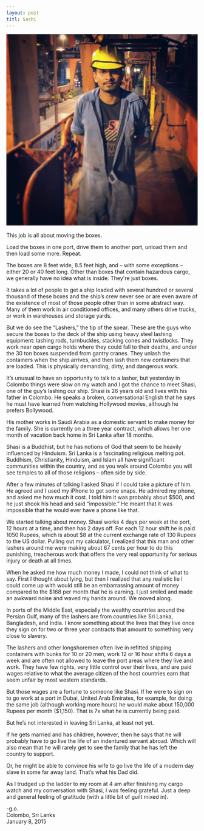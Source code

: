 ```yaml
---
layout: post
titl: Sashi
---
```

![Sashi](/images/lasher.jpg)

This job is all about moving the boxes.

Load the boxes in one port, drive them to another port, unload them and then load some more. Repeat. 

The boxes are 8 feet wide, 8.5 feet high, and – with some exceptions – either 20 or 40 feet long. Other than boxes that contain hazardous cargo, we generally have no idea what is inside. They're just boxes. 

It takes a lot of people to get a ship loaded with several hundred or several thousand of these boxes and the ship’s crew never see or are even aware of the existence of most of those people other than in some abstract way. Many of them work in air conditioned offices, and many others drive trucks, or work in warehouses and storage yards.

But we do see the “Lashers,” the tip of the spear. These are the guys who secure the boxes to the deck of the ship using heavy steel lashing equipment: lashing rods, turnbuckles, stacking cones and twistlocks. They work near open cargo holds where they could fall to their deaths, and under the 30 ton boxes suspended from gantry cranes. They unlash the containers when the ship arrives, and then lash them new containers that are loaded. This is physically demanding, dirty, and dangerous work.

It’s unusual to have an opportunity to talk to a lasher, but yesterday in Colombo things were slow on my watch and I got the chance to meet Shasi, one of the guy’s lashing our ship. Shasi is 26 years old and lives with his father in Colombo. He speaks a broken, conversational English that he says he must have learned from watching Hollywood movies, although he prefers Bollywood. 

His mother works in Saudi Arabia as a domestic servant to make money for the family. She is currently on a three year contract, which allows her one month of vacation back home in Sri Lanka after 18 months.

Shasi is a Buddhist, but he has notions of God that seem to be heavily influenced by Hinduism. Sri Lanka is a fascinating religious melting pot. Buddhism, Christianity, Hinduism, and Islam all have significant communities within the country, and as you walk around Colombo you will see temples to all of those religions – often side by side.

After a few minutes of talking I asked Shasi if I could take a picture of him. He agreed and I used my iPhone to get some snaps. He admired my phone, and asked me how much it cost. I told him it was probably about $500, and he just shook his head and said “impossible.” He meant that it was impossible that he would ever have a phone like that. 

We started talking about money. Shasi works 4 days per week at the port, 12 hours at a time, and then has 2 days off. For each 12 hour shift he is paid 1050 Rupees, which is about $8 at the current exchange rate of 130 Rupees to the US dollar. Pulling out my calculator, I realized that this man and other lashers around me were making about 67 cents per hour to do this punishing, treacherous work that offers the very real opportunity for serious injury or death at all times. 

When he asked me how much money I made, I could not think of what to say. First I thought about lying, but then I realized that any realistic lie I could come up with would still be an embarrassing amount of money compared to the $168 per month that he is earning. I just smiled and made an awkward noise and waved my hands around. We moved along.

In ports of the Middle East, especially the wealthy countries around the Persian Gulf, many of the lashers are from countries like Sri Lanka, Bangladesh, and India. I know something about the lives that they live once they sign on for two or three year contracts that amount to something very close to slavery. 

The lashers and other longshoremen often live in refitted shipping containers with bunks for 10 or 20 men, work 12 or 16 hour shifts 6 days a week and are often not allowed to leave the port areas where they live and work. They have few rights, very little control over their lives, and are paid wages relative to what the average citizen of the host countries earn that seem unfair by most western standards. 

But those wages are a fortune to someone like Shasi. If he were to sign on to go work at a port in Dubai, United Arab Emirates, for example, for doing the same job (although working more hours) he would make about 150,000 Rupees per month ($1,150). That is 7x what he is currently being paid.

But he’s not interested in leaving Sri Lanka, at least not yet. 

If he gets married and has children, however, then he says that he will probably have to go live the life of an indentured servant abroad. Which will also mean that he will rarely get to see the family that he has left the country to support. 

Or, he might be able to convince his wife to go live the life of a modern day slave in some far away land. That’s what his Dad did.

As I trudged up the ladder to my room at 4 am after finishing my cargo watch and my conversation with Shasi, I was feeling grateful. Just a deep and general feeling of gratitude (with a little bit of guilt mixed in).

-g.o.  
Colombo, Sri Lanks  
January 8, 2015  
